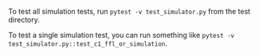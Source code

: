 To test all simulation tests, run `pytest -v test_simulator.py` from the test directory. 

To test a single simulation test, you can run something like `pytest -v test_simulator.py::test_c1_ffl_or_simulation`.
